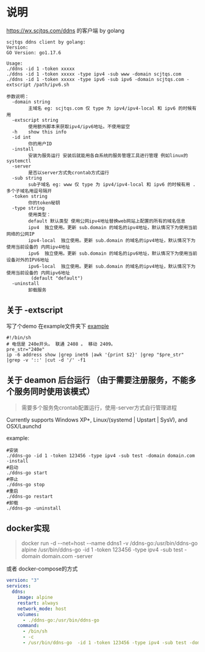 # 说明

https://wx.scjtqs.com/ddns 的客户端 by golang

```shell
scjtqs ddns client by golang:
Version: 
GO Version: go1.17.6

Usage:
./ddns -id 1 -token xxxxx
./ddns -id 1 -token xxxxx -type ipv4 -sub www -domain scjtqs.com
./ddns -id 1 -token xxxxx -type ipv6 -sub ipv6 -domain scjtqs.com -extscript /path/ipv6.sh

参数说明：
  -domain string
        主域名 eg: scjtqs.com 仅 type 为 ipv4/ipv4-local 和 ipv6 的时候有用
  -extscript string
        使用额外脚本来获取ipv4/ipv6地址。不使用留空
  -h    show this info
  -id int
        你的用户ID
  -install
        安装为服务运行 安装后就能用各自系统的服务管理工具进行管理 例如linux的systemctl
  -server
        是否以server方式免crontab方式运行
  -sub string
        sub子域名 eg: www 仅 type 为 ipv4/ipv4-local 和 ipv6 的时候有用 . 多个子域名用逗号隔开
  -token string
        你的token秘钥
  -type string
        使用类型：
        default 默认类型 使用公网ipv4地址替换web网站上配置的所有的域名信息
        ipv4  独立使用。更新 sub.domain 的域名的ipv4地址，默认情况下为使用当前网络的公网IP
        ipv4-local  独立使用。更新 sub.domain 的域名的ipv4地址，默认情况下为使用当前设备的 内网ipv4地址 
        ipv6  独立使用。更新 sub.domain 的域名的ipv6地址，默认情况下为使用当前设备对外的IPV6地址
        ipv6-local  独立使用。更新 sub.domain 的域名的ipv4地址，默认情况下为使用当前设备的 内网ipv6地址 
         (default "default")
  -uninstall
        卸载服务
```

## 关于 -extscript

写了个demo 在example文件夹下 [example](example)

```shell
#!/bin/sh
# 电信是 240e开头。 联通 2408 。 移动 2409。
pre_str="240e"
ip -6 address show |grep inet6 |awk '{print $2}' |grep "$pre_str" |grep -v '::' |cut -d '/' -f1
```

## 关于 deamon 后台运行 （由于需要注册服务，不能多个服务同时使用该模式）

> 需要多个服务免crontab配置运行，使用-server方式自行管理进程

Currently supports Windows XP+, Linux/(systemd | Upstart | SysV), and OSX/Launchd

example:

```shell
#安装
./ddns-go -id 1 -token 123456 -type ipv4 -sub test -domain domain.com -install
#启动
./ddns-go start
#停止
./ddns-go stop
#重启
./ddns-go restart
#卸载 
./ddns-go -uninstall
```

## docker实现

> docker run -d --net=host --name ddns1 -v /ddns-go:/usr/bin/ddns-go alpine /usr/bin/ddns-go -id 1 -token 123456 -type ipv4 -sub test -domain domain.com -server
>
或者 docker-compose的方式

```yaml
version: "3"
services:
  ddns:
    image: alpine
    restart: always
    network_mode: host
    volumes:
      - ./ddns-go:/usr/bin/ddns-go
    command:
      - /bin/sh
      - -c
      - /usr/bin/ddns-go  -id 1 -token 123456 -type ipv4 -sub test -domain domain.com -server
```